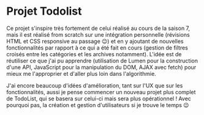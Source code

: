 # Projet Todolist

Ce projet s'inspire très fortement de celui réalisé au cours de la saison 7, mais il est réalisé from scratch sur une intégration personnelle (révisions HTML et CSS responsive au passage 😉) et en y ajoutant de nouvelles fonctionnalités par rapport à ce qui a été fait en cours (gestion de filtres croisés entre les catégories et les archives notamment). L'idée est de réutiliser ce que j'ai pu apprendre (utilisation de Lumen pour la construction d'une API, JavaScript pour la manipulation du DOM, AJAX avec fetch) pour mieux me l'approprier et d'aller plus loin dans l'algorithmie.

J'ai encore beaucoup d'idées d'amélioration, tant sur l'UX que sur les fonctionnalités, aussi je pense commencer un nouveau projet plus complet de TodoList, qui se basera sur celui-ci mais sera plus opérationnel ! Avec pourquoi pas, la création et gestion d'utilisateurs si je trouve le temps 😉
